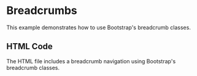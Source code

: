 # Breadcrumbs

This example demonstrates how to use Bootstrap's breadcrumb classes.

## HTML Code
The HTML file includes a breadcrumb navigation using Bootstrap's breadcrumb classes.